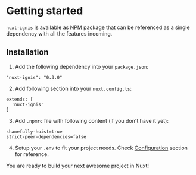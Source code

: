 # Getting started

`nuxt-ignis` is available as [NPM package](https://www.npmjs.com/package/nuxt-ignis) that can be referenced as a single dependency with all the features incoming.

## Installation

1) Add the following dependency into your `package.json`:
```
"nuxt-ignis": "0.3.0"
```

2) Add following section into your `nuxt.config.ts`:
```
extends: [
  'nuxt-ignis'
]
```

3) Add `.npmrc` file with following content (if you don't have it yet):
```
shamefully-hoist=true
strict-peer-dependencies=false
```

4) Setup your `.env` to fit your project needs. Check [Configuration](/2-2-configuration.html) section for reference.

You are ready to build your next awesome project in Nuxt!
